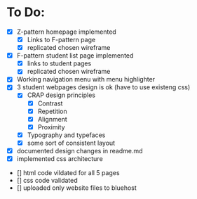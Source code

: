 # To Do:
- [X] Z-pattern homepage implemented
  - [X] Links to F-pattern page
  - [X] replicated chosen wireframe
- [X] F-pattern student list page implemented
  - [X] links to student pages
  - [X] replicated chosen wireframe
- [X] Working navigation menu with menu highlighter
- [X] 3 student webpages design is ok (have to use existeng css)
  - [X] CRAP design principles
    - [X] Contrast
    - [X] Repetition
    - [X] Alignment
    - [X] Proximity
  - [X] Typography and typefaces
  - [X] some sort of consistent layout
- [X] documented design changes in readme.md
- [X] implemented css architecture
- [] html code vildated for all 5 pages
- [] css code validated
- [] uploaded only website files to bluehost
